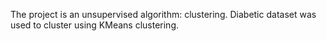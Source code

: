 The project is an unsupervised algorithm: clustering. 
Diabetic dataset was used to cluster using KMeans clustering.
